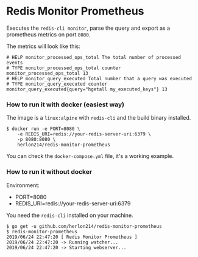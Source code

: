 # Redis Monitor Prometheus
Executes the `redis-cli monitor`, parse the query and export as a prometheus metrics on port `8080`.

The metrics will look like this:
```
# HELP monitor_processed_ops_total The total number of processed events
# TYPE monitor_processed_ops_total counter
monitor_processed_ops_total 13
# HELP monitor_query_executed Total number that a query was executed
# TYPE monitor_query_executed counter
monitor_query_executed{query="hgetall my_executed_keys"} 13
```
### How to run it with docker (easiest way)
The image is a `linux:alpine` with `redis-cli` and the build binary installed.
```
$ docker run -e PORT=8080 \
    -e REDIS_URI=redis://your-redis-server-uri:6379 \
    -p 8080:8080 \
    herlon214/redis-monitor-prometheus
```

You can check the `docker-compose.yml` file, it's a working example.

### How to run it without docker
Environment:
* PORT=8080
* REDIS_URI=redis://your-redis-server-uri:6379

You need the `redis-cli` installed on your machine.

```
$ go get -u github.com/herlon214/redis-monitor-prometheus
$ redis-monitor-prometheus
2019/06/24 22:47:20 [ Redis Monitor Prometheus ]
2019/06/24 22:47:20 -> Running watcher...
2019/06/24 22:47:20 -> Starting webserver...
```

